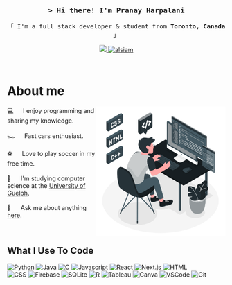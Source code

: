 
<!-- Intro  -->
<h3 align="center">
        <samp>&gt; Hi there! I'm
                <b>Pranay Harpalani</b>
        </samp>
</h3>

<p align="center">
  <samp>
    「 I'm a full stack developer & student from <b>Toronto, Canada</b> 」
    <br>
  </samp>
</p>

<p align="center">
 <a href="https://github.com/pharpala?tab=repositories" target="blank">
  <img src="https://img.shields.io/badge/GitHub-100000?style=for-the-badge&logo=github&logoColor=white" />
 </a>
 <a href="https://www.linkedin.com/in/pranayharpalani/" target="_blank">
  <img src="https://img.shields.io/badge/LinkedIn-0077B5?style=for-the-badge&logo=linkedin&logoColor=white" alt="alsiam"/>
 </a>
</p>
<br />

<!-- About Section -->
 # About me

<p>
 <img align="right" width="300" src="/assets/man_coding.gif" />
  
 💻 &emsp; I enjoy programming and sharing my knowledge. <br/><br/>
 🏎️ &emsp; Fast cars enthusiast. <br/><br/>
 ⚽ &emsp; Love to play soccer in my free time. <br/><br/>
 🏫 &emsp; I'm studying computer science at the [University of Guelph](https://www.uoguelph.ca/). <br/><br/>
 💬 &emsp; Ask me about anything [here](mailto:pranayharpalani@icloud.com).

</p>

<br/>

## What I Use To Code

![Python](https://img.shields.io/badge/python-3670A0?style=for-the-badge&logo=python&logoColor=ffdd54)
![Java](https://img.shields.io/badge/Java-ED8B00?style=for-the-badge&logo=openjdk&logoColor=white)
![C](https://img.shields.io/badge/c-%2300599C.svg?style=for-the-badge&logo=c&logoColor=white)
![Javascript](https://img.shields.io/badge/Javascript-F0DB4F?style=for-the-badge&labelColor=black&logo=javascript&logoColor=F0DB4F)
![React](https://img.shields.io/badge/-React-61DBFB?style=for-the-badge&labelColor=black&logo=react&logoColor=61DBFB)
![Next.js](https://img.shields.io/badge/next.js-000000?style=for-the-badge&logo=nextdotjs&logoColor=white)
![HTML](https://img.shields.io/badge/HTML5-E34F26?style=for-the-badge&logo=html5&logoColor=white)
<br>
![CSS](https://img.shields.io/badge/CSS-239120?&style=for-the-badge&logo=css3&logoColor=white)
![Firebase](https://img.shields.io/badge/Firebase-039BE5?style=for-the-badge&logo=Firebase&logoColor=white)
![SQLite](https://img.shields.io/badge/SQLite-07405E?style=for-the-badge&logo=sqlite&logoColor=white)
![R](https://img.shields.io/badge/r-%23276DC3.svg?style=for-the-badge&logo=r&logoColor=white)
![Tableau](https://img.shields.io/badge/Git-F05032?style=for-the-badge&logo=git&logoColor=white)
![Canva](https://img.shields.io/badge/Canva-%2300C4CC.svg?&style=for-the-badge&logo=Canva&logoColor=white)
![VSCode](https://img.shields.io/badge/Visual_Studio-0078d7?style=for-the-badge&logo=visual%20studio&logoColor=white)
![Git](https://img.shields.io/badge/Git-F05032?style=for-the-badge&logo=git&logoColor=white)

<br/>

